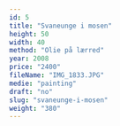 ```yaml
---
id: 5
title: "Svaneunge i mosen"
height: 50
width: 40
method: "Olie på lærred"
year: 2008
price: "2400"
fileName: "IMG_1833.JPG"
medie: "painting"
draft: "no"
slug: "svaneunge-i-mosen"
weight: "380"
---
```

